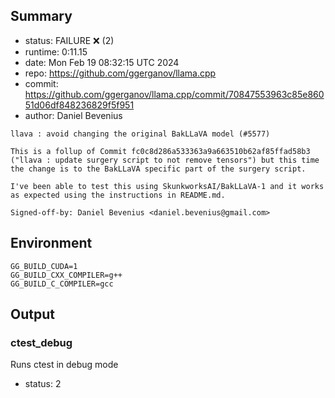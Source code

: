 ## Summary

- status:  FAILURE ❌ (2)
- runtime: 0:11.15
- date:    Mon Feb 19 08:32:15 UTC 2024
- repo:    https://github.com/ggerganov/llama.cpp
- commit:  https://github.com/ggerganov/llama.cpp/commit/70847553963c85e86051d06df848236829f5f951
- author:  Daniel Bevenius
```
llava : avoid changing the original BakLLaVA model (#5577)

This is a follup of Commit fc0c8d286a533363a9a663510b62af85ffad58b3
("llava : update surgery script to not remove tensors") but this time
the change is to the BakLLaVA specific part of the surgery script.

I've been able to test this using SkunkworksAI/BakLLaVA-1 and it works
as expected using the instructions in README.md.

Signed-off-by: Daniel Bevenius <daniel.bevenius@gmail.com>
```

## Environment

```
GG_BUILD_CUDA=1
GG_BUILD_CXX_COMPILER=g++
GG_BUILD_C_COMPILER=gcc
```

## Output

### ctest_debug

Runs ctest in debug mode
- status: 2
```

```

